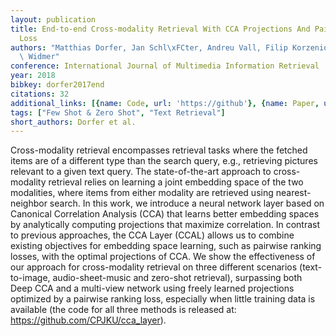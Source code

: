 ```yaml
---
layout: publication
title: End-to-end Cross-modality Retrieval With CCA Projections And Pairwise Ranking
  Loss
authors: "Matthias Dorfer, Jan Schl\xFCter, Andreu Vall, Filip Korzeniowski, Gerhard\
  \ Widmer"
conference: International Journal of Multimedia Information Retrieval
year: 2018
bibkey: dorfer2017end
citations: 32
additional_links: [{name: Code, url: 'https://github'}, {name: Paper, url: 'https://arxiv.org/abs/1705.06979'}]
tags: ["Few Shot & Zero Shot", "Text Retrieval"]
short_authors: Dorfer et al.
---
```

Cross-modality retrieval encompasses retrieval tasks where the fetched items
are of a different type than the search query, e.g., retrieving pictures
relevant to a given text query. The state-of-the-art approach to cross-modality
retrieval relies on learning a joint embedding space of the two modalities,
where items from either modality are retrieved using nearest-neighbor search.
In this work, we introduce a neural network layer based on Canonical
Correlation Analysis (CCA) that learns better embedding spaces by analytically
computing projections that maximize correlation. In contrast to previous
approaches, the CCA Layer (CCAL) allows us to combine existing objectives for
embedding space learning, such as pairwise ranking losses, with the optimal
projections of CCA. We show the effectiveness of our approach for
cross-modality retrieval on three different scenarios (text-to-image,
audio-sheet-music and zero-shot retrieval), surpassing both Deep CCA and a
multi-view network using freely learned projections optimized by a pairwise
ranking loss, especially when little training data is available (the code for
all three methods is released at: https://github.com/CPJKU/cca_layer).